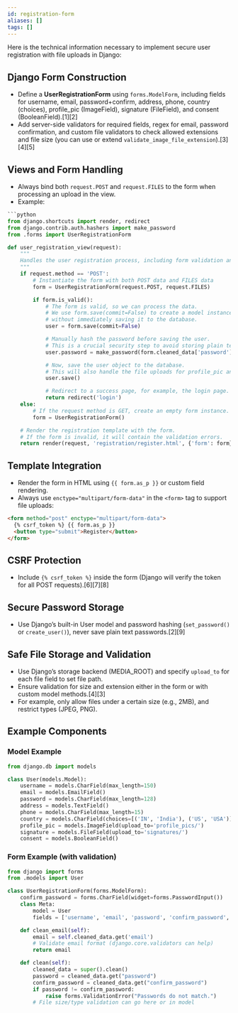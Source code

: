 ```yaml
---
id: registration-form
aliases: []
tags: []
---
```


Here is the technical information necessary to implement secure user registration with file uploads in Django:

## Django Form Construction

- Define a **UserRegistrationForm** using `forms.ModelForm`, including fields for username, email, password+confirm, address, phone, country (choices), profile_pic (ImageField), signature (FileField), and consent (BooleanField).[1][2]
- Add server-side validators for required fields, regex for email, password confirmation, and custom file validators to check allowed extensions and file size (you can use or extend `validate_image_file_extension`).[3][4][5]

## Views and Form Handling

- Always bind both `request.POST` and `request.FILES` to the form when processing an upload in the view.
- Example:

````python
```python
from django.shortcuts import render, redirect
from django.contrib.auth.hashers import make_password
from .forms import UserRegistrationForm

def user_registration_view(request):
    """
    Handles the user registration process, including form validation and file uploads.
    """
    if request.method == 'POST':
        # Instantiate the form with both POST data and FILES data
        form = UserRegistrationForm(request.POST, request.FILES)

        if form.is_valid():
            # The form is valid, so we can process the data.
            # We use form.save(commit=False) to create a model instance
            # without immediately saving it to the database.
            user = form.save(commit=False)

            # Manually hash the password before saving the user.
            # This is a crucial security step to avoid storing plain text passwords.
            user.password = make_password(form.cleaned_data['password'])

            # Now, save the user object to the database.
            # This will also handle the file uploads for profile_pic and signature.
            user.save()

            # Redirect to a success page, for example, the login page.
            return redirect('login')
    else:
        # If the request method is GET, create an empty form instance.
        form = UserRegistrationForm()

    # Render the registration template with the form.
    # If the form is invalid, it will contain the validation errors.
    return render(request, 'registration/register.html', {'form': form})
````

## Template Integration

- Render the form in HTML using `{{ form.as_p }}` or custom field rendering.
- Always use `enctype="multipart/form-data"` in the `<form>` tag to support file uploads:

```html
<form method="post" enctype="multipart/form-data">
  {% csrf_token %} {{ form.as_p }}
  <button type="submit">Register</button>
</form>
```

## CSRF Protection

- Include `{% csrf_token %}` inside the form (Django will verify the token for all POST requests).[6][7][8]

## Secure Password Storage

- Use Django’s built-in User model and password hashing (`set_password()` or `create_user()`), never save plain text passwords.[2][9]

## Safe File Storage and Validation

- Use Django’s storage backend (MEDIA_ROOT) and specify `upload_to` for each file field to set file path.
- Ensure validation for size and extension either in the form or with custom model methods.[4][3]
- For example, only allow files under a certain size (e.g., 2MB), and restrict types (JPEG, PNG).

## Example Components

### Model Example

```python
from django.db import models

class User(models.Model):
    username = models.CharField(max_length=150)
    email = models.EmailField()
    password = models.CharField(max_length=128)
    address = models.TextField()
    phone = models.CharField(max_length=15)
    country = models.CharField(choices=[('IN', 'India'), ('US', 'USA')], max_length=2)
    profile_pic = models.ImageField(upload_to='profile_pics/')
    signature = models.FileField(upload_to='signatures/')
    consent = models.BooleanField()
```

### Form Example (with validation)

```python
from django import forms
from .models import User

class UserRegistrationForm(forms.ModelForm):
    confirm_password = forms.CharField(widget=forms.PasswordInput())
    class Meta:
        model = User
        fields = ['username', 'email', 'password', 'confirm_password', 'address', 'phone', 'country', 'profile_pic', 'signature', 'consent']

    def clean_email(self):
        email = self.cleaned_data.get('email')
        # Validate email format (django.core.validators can help)
        return email

    def clean(self):
        cleaned_data = super().clean()
        password = cleaned_data.get("password")
        confirm_password = cleaned_data.get("confirm_password")
        if password != confirm_password:
            raise forms.ValidationError("Passwords do not match.")
        # File size/type validation can go here or in model
```

